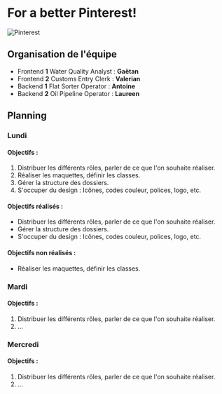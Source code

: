 # For a better Pinterest!
![Pinterest](https://i.imgur.com/0JtBdgj.png "Pinterest")
## Organisation de l'équipe
- Frontend **1** Water Quality Analyst : **Gaëtan**
- Frontend **2** Customs Entry Clerk : **Valerian**
- Backend **1** Flat Sorter Operator : **Antoine**
- Backend **2** Oil Pipeline Operator : **Laureen**
## Planning 
### Lundi 
#### Objectifs :
1. Distribuer les différents rôles, parler de ce que l'on souhaite réaliser.
2. Réaliser les maquettes, définir les classes.
3. Gérer la structure des dossiers.
4. S'occuper du design : Icônes, codes couleur, polices, logo, etc.
#### Objectifs réalisés :
- Distribuer les différents rôles, parler de ce que l'on souhaite réaliser.
- Gérer la structure des dossiers.
- S'occuper du design : Icônes, codes couleur, polices, logo, etc.
#### Objectifs non réalisés :
- Réaliser les maquettes, définir les classes.
### Mardi
#### Objectifs :
1. Distribuer les différents rôles, parler de ce que l'on souhaite réaliser.
2. ...
### Mercredi
#### Objectifs :
1. Distribuer les différents rôles, parler de ce que l'on souhaite réaliser.
2. ...
